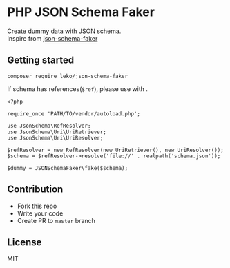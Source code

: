 
# PHP JSON Schema Faker

Create dummy data with JSON schema.  
Inspire from [json-schema-faker](https://github.com/json-schema-faker/json-schema-faker)

## Getting started

```
composer require leko/json-schema-faker
```

If schema has references(`$ref`), please use with []().

```
<?php

require_once 'PATH/TO/vendor/autoload.php';

use JsonSchema\RefResolver;
use JsonSchema\Uri\UriRetriever;
use JsonSchema\Uri\UriResolver;

$refResolver = new RefResolver(new UriRetriever(), new UriResolver());
$schema = $refResolver->resolve('file://' . realpath('schema.json'));

$dummy = JSONSchemaFaker\fake($schema);
```

## Contribution

* Fork this repo
* Write your code
* Create PR to `master` branch

## License

MIT
